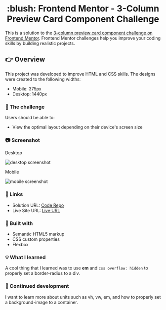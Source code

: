 <h1 align="center">:blush: Frontend Mentor - 3-Column Preview Card Component Challenge</h1>

This is a solution to the [3-column preview card component challenge on Frontend Mentor](https://www.frontendmentor.io/challenges/3column-preview-card-component-pH92eAR2-). Frontend Mentor challenges help you improve your coding skills by building realistic projects. 

## :point_right: Overview

This project was developed to improve HTML and CSS skills. The designs were created to the following widths:

- Mobile: 375px
- Desktop: 1440px

### :runner: The challenge

Users should be able to:

- View the optimal layout depending on their device's screen size

### :camera: Screenshot

<p>Desktop</p>

![desktop screenshot](https://i.imgur.com/rCPtRgi.png)

<p>Mobile</p>

![mobile screenshot](https://i.imgur.com/howbbV7.png)

### :paperclip: Links

- Solution URL: [Code Repo](https://github.com/leticiafontoura/3-column-preview-card-component-frontend-mentor)
- Live Site URL: [Live URL](https://leticiafontoura.github.io/3-column-preview-card-component-frontend-mentor/)

### :hammer: Built with

- Semantic HTML5 markup
- CSS custom properties
- Flexbox

### :bulb: What I learned

A cool thing that I learned was to use **em** and ```css overflow: hidden``` to properly set a border-radius to a div.

### :bookmark: Continued development

I want to learn more about units such as vh, vw, em, and how to properly set a background-image to a container.